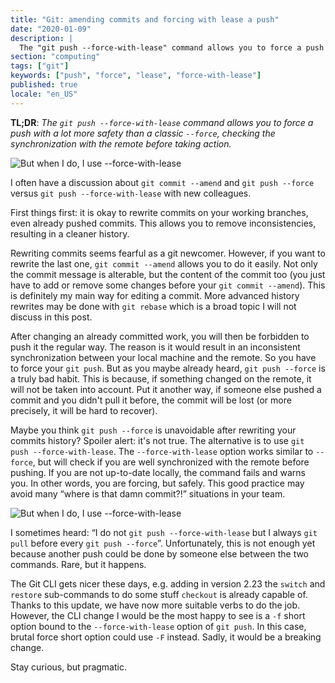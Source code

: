 ```yaml
---
title: "Git: amending commits and forcing with lease a push"
date: "2020-01-09"
description: |
  The "git push --force-with-lease" command allows you to force a push with a lot more safety than a classic "--force", checking the synchronization with the remote before taking action.
section: "computing"
tags: ["git"]
keywords: ["push", "force", "lease", "force-with-lease"]
published: true
locale: "en_US"
---
```


**TL;DR**: _The `git push --force-with-lease` command allows you to force a push with a lot more safety than a classic `--force`, checking the synchronization with the remote before taking action._

![But when I do, I use --force-with-lease](/assets/posts/git-push-force-with-lease-meme-1.avif)

I often have a discussion about `git commit --amend` and `git push --force` versus `git push --force-with-lease` with new colleagues.

First things first: it is okay to rewrite commits on your working branches, even already pushed commits. This allows you to remove inconsistencies, resulting in a cleaner history.

Rewriting commits seems fearful as a git newcomer. However, if you want to rewrite the last one, `git commit --amend` allows you to do it easily. Not only the commit message is alterable, but the content of the commit too (you just have to add or remove some changes before your `git commit --amend`). This is definitely my main way for editing a commit. More advanced history rewrites may be done with `git rebase` which is a broad topic I will not discuss in this post.

After changing an already committed work, you will then be forbidden to push it the regular way. The reason is it would result in an inconsistent synchronization between your local machine and the remote. So you have to force your `git push`. But as you maybe already heard, `git push --force` is a truly bad habit. This is because, if something changed on the remote, it will not be taken into account. Put it another way, if someone else pushed a commit and you didn't pull it before, the commit will be lost (or more precisely, it will be hard to recover).

Maybe you think `git push --force` is unavoidable after rewriting your commits history? Spoiler alert: it's not true. The alternative is to use `git push --force-with-lease`. The `--force-with-lease` option works similar to `--force`, but will check if you are well synchronized with the remote before pushing. If you are not up-to-date locally, the command fails and warns you. In other words, you are forcing, but safely. This good practice may avoid many “where is that damn commit?!” situations in your team.

![But when I do, I use --force-with-lease](/assets/posts/git-push-force-with-lease-meme-2.avif)

I sometimes heard: “I do not `git push --force-with-lease` but I always `git pull` before every `git push --force`”. Unfortunately, this is not enough yet because another push could be done by someone else between the two commands. Rare, but it happens.

The Git CLI gets nicer these days, e.g. adding in version 2.23 the `switch` and `restore` sub-commands to do some stuff `checkout` is already capable of. Thanks to this update, we have now more suitable verbs to do the job. However, the CLI change I would be the most happy to see is a `-f` short option bound to the `--force-with-lease` option of `git push`. In this case, brutal force short option could use `-F` instead. Sadly, it would be a breaking change.

Stay curious, but pragmatic.
